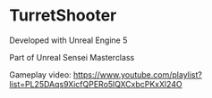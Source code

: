# TurretShooter

Developed with Unreal Engine 5

Part of Unreal Sensei Masterclass

Gameplay video: https://www.youtube.com/playlist?list=PL25DAqs9XicfQPERo5lQXCxbcPKxXl24O
